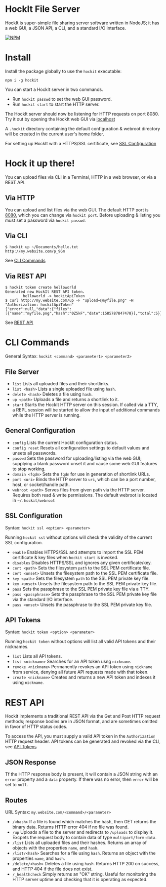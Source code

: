 # HockIt File Server

HockIt is super-simple file sharing server software written in NodeJS; it has a web GUI, a JSON API, a CLI, and a standard I/O interface.

[![NPM](https://nodei.co/npm/hockit.png)](https://nodei.co/npm/hockit/)

# Install
Install the package globally to use the `hockit` executable:

```
npm i -g hockit
```

You can start a HockIt server in two commands.

- Run `hockit passwd` to set the web GUI password.
- Run `hockit start` to start the HTTP server.

The HockIt server should now be listening for HTTP requests on port 8080. Try it out by opening the HockIt web GUI via [localhost](http://localhost:8080)

A `.hockit` directory containing the default configuration & webroot directory will be created in the current user's home folder.

For setting up HockIt with a HTTPS/SSL certificate, see [SSL Configuration](#ssl-configuration)

# Hock it up there!

You can upload files via CLI in a Terminal, HTTP in a web browser, or via a REST API.

## Via HTTP

You can upload and list files via the web GUI. The default HTTP port is [8080](http://localhost:8080), which you can change via `hockit port`. Before uploading & listing you must set a password via `hockit passwd`.

## Via CLI

```
$ hockit up ~/Documents/hello.txt
http://my.website.com/p_9Gm
```

See [CLI Commands](#cli-commands)


## Via REST API

```
$ hockit token create helloworld
Generated new HockIt REST API token.
        helloworld -> hockitApiToken
$ curl http://my.website.com/up -F "upload=@myfile.png" -H "Authorization: hockitApiToken"
{"error":null,"data":{"files":[{"name":"myfile.png","hash":"0Z5kF","date":1585787847478}],"total":5}}
```

See [REST API](#rest-api)

# CLI Commands

General Syntax: `hockit <command> <parameter1> <parameter2>`

## File Server

- `list` Lists all uploaded files and their shortlinks.
- `list <hash>` Lists a single uploaded file using `hash`.
- `delete <hash>` Deletes a file using `hash`.
- `up <path>` Uploads a file and returns a shortlink to it.
- `start` Starts the HockIt HTTP server on this session. If called via a TTY, a REPL session will be started to allow the input of additional commands while the HTTP server is running.

## General Configuration

- `config` Lists the current HockIt configuration status.
- `config reset` Resets all configuration settings to default values and unsets all passwords.
- `passwd` Sets the password for uploading/listing via the web GUI; supplying a blank password  unset it and cause some web GUI features to stop working.
- `domain <fqdn>` Sets the `fqdn` for use in generation of shortlink URLs.
- `port <uri>` Binds the HTTP server to `uri`, which can be a port number, host, or socket/handle path.
- `webroot <path>` Serves files from given path via the HTTP server. Requires both read & write permissions. The default webroot is located in `~/.hockit/webroot`

## SSL Configuration

Syntax: `hockit ssl <option> <parameter>`

Running `hockit ssl` without options will check the validity of the current SSL configuration.

- `enable` Enables HTTPS/SSL and attempts to import the SSL PEM certificate & key files when `hockit start` is invoked.
- `disables` Disables HTTPS/SSL and ignores any given certificate/key.
- `cert <path>` Sets the filesystem `path` to the SSL PEM certificate file.
- `cert <unset>` Unsets the filesystem path to the SSL PEM certificate file.
- `key <path>` Sets the filesystem `path` to the SSL PEM private key file.
- `key <unset>` Unsets the filesystem path to the SSL PEM private key file.
- `pass` Sets the passphrase to the SSL PEM private key file via a TTY.
- `pass <passphrase>` Sets the passphrase to the SSL PEM private key file via the standard I/O interface.
- `pass <unset>` Unsets the passphrase to the SSL PEM private key file.


## API Tokens

Syntax: `hockit token <option> <parameter>`

Running `hockit token` without options will list all valid API tokens and their nicknames.

- `list` Lists all API tokens.
- `list <nickname>` Searches for an API token usng `nickname`.
- `revoke <nickname>` Permanently revokes an API token using `nickname` from service, denying all future API requests made with that token.
- `create <nickname>` Creates and returns a new API token and indexes it using `nickname`.

# REST API

Hockit implements a traditional REST API via the Get and Post HTTP request methods; response bodies are in JSON format, and are sometimes omitted in favor of HTTP status codes.

To access the API, you must supply a valid API token in the `Authorization` HTTP request header. API tokens can be generated and revoked via the CLI, see [API Tokens](#api-tokens)

## JSON Response

Tf the HTTP response body is present, it will contain a JSON string with an `error` property and a `data` property. If there was no error, then `error` will be set to `null`.

## Routes

URL Syntax: `my.website.com/<command>/<parameter>`

- `/<hash>` If a file is found which matches the hash, then GET returns the binary data. Returns HTTP error 404 if no file was found.
- `/up` Uploads a file to the server and redirects to `/uploads` to display it. Excpets the request body to contain data of type `multipart/form-data`.
- `/list` Lists all uploaded files and their hashes. Returns an array of objects with the properties `name`, and `hash`.
- `/list/<hash>` Searches for a file using `hash`. Returns an object with the properties `name`, and `hash`.
- `/delete/<hash>` Deletes a file using `hash`. Returns HTTP 200 on success, and HTTP 404 if the file does not exist.
- `/_healthcheck` Simply returns an "OK" string. Useful for monitoring the HTTP server uptime and checking that it is operating as expected.